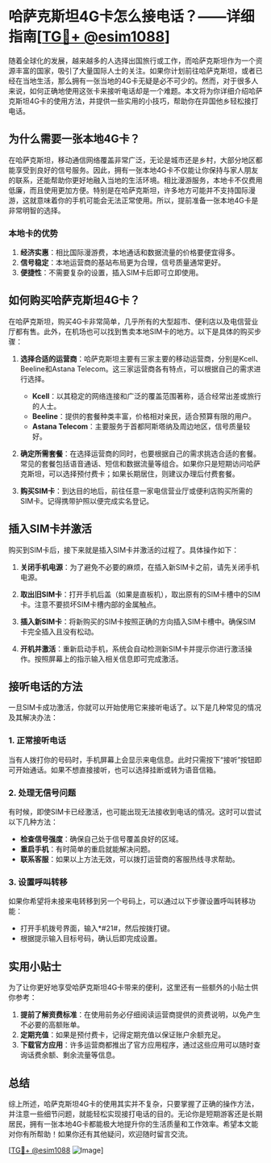 # 哈萨克斯坦4G卡怎么接电话？——详细指南[[TG💪+ @esim1088](https://t.me/s/esim1088)]

随着全球化的发展，越来越多的人选择出国旅行或工作，而哈萨克斯坦作为一个资源丰富的国家，吸引了大量国际人士的关注。如果你计划前往哈萨克斯坦，或者已经在当地生活，那么拥有一张当地的4G卡无疑是必不可少的。然而，对于很多人来说，如何正确地使用这张卡来接听电话却是一个难题。本文将为你详细介绍哈萨克斯坦4G卡的使用方法，并提供一些实用的小技巧，帮助你在异国他乡轻松接打电话。

## 为什么需要一张本地4G卡？

在哈萨克斯坦，移动通信网络覆盖非常广泛，无论是城市还是乡村，大部分地区都能享受到良好的信号服务。因此，拥有一张本地4G卡不仅能让你保持与家人朋友的联系，还能帮助你更好地融入当地的生活环境。相比漫游服务，本地卡不仅费用低廉，而且使用更加方便。特别是在哈萨克斯坦，许多地方可能并不支持国际漫游，这就意味着你的手机可能会无法正常使用。所以，提前准备一张本地4G卡是非常明智的选择。

### 本地卡的优势

1. **经济实惠**：相比国际漫游费，本地通话和数据流量的价格要便宜得多。
2. **信号稳定**：本地运营商的基站布局更为合理，信号质量通常更好。
3. **便捷性**：不需要复杂的设置，插入SIM卡后即可立即使用。

## 如何购买哈萨克斯坦4G卡？

在哈萨克斯坦，购买4G卡非常简单，几乎所有的大型超市、便利店以及电信营业厅都有售。此外，在机场也可以找到售卖本地SIM卡的地方。以下是具体的购买步骤：

1. **选择合适的运营商**：哈萨克斯坦主要有三家主要的移动运营商，分别是Kcell、Beeline和Astana Telecom。这三家运营商各有特点，可以根据自己的需求进行选择。
   - **Kcell**：以其稳定的网络连接和广泛的覆盖范围著称，适合经常出差或旅行的人士。
   - **Beeline**：提供的套餐种类丰富，价格相对亲民，适合预算有限的用户。
   - **Astana Telecom**：主要服务于首都阿斯塔纳及周边地区，信号质量较好。

2. **确定所需套餐**：在选择运营商的同时，也要根据自己的需求挑选合适的套餐。常见的套餐包括语音通话、短信和数据流量等组合。如果你只是短期访问哈萨克斯坦，可以选择预付费卡；如果长期居住，则建议办理后付费套餐。

3. **购买SIM卡**：到达目的地后，前往任意一家电信营业厅或便利店购买所需的SIM卡。记得携带护照以便完成实名登记。

## 插入SIM卡并激活

购买到SIM卡后，接下来就是插入SIM卡并激活的过程了。具体操作如下：

1. **关闭手机电源**：为了避免不必要的麻烦，在插入新SIM卡之前，请先关闭手机电源。
   
2. **取出旧SIM卡**：打开手机后盖（如果是直板机），取出原有的SIM卡槽中的SIM卡。注意不要损坏SIM卡槽内部的金属触点。

3. **插入新SIM卡**：将新购买的SIM卡按照正确的方向插入SIM卡槽中。确保SIM卡完全插入且没有松动。

4. **开机并激活**：重新启动手机，系统会自动检测新SIM卡并提示你进行激活操作。按照屏幕上的指示输入相关信息即可完成激活。

## 接听电话的方法

一旦SIM卡成功激活，你就可以开始使用它来接听电话了。以下是几种常见的情况及其解决办法：

### 1. 正常接听电话

当有人拨打你的号码时，手机屏幕上会显示来电信息。此时只需按下“接听”按钮即可开始通话。如果不想直接接听，也可以选择挂断或转为语音信箱。

### 2. 处理无信号问题

有时候，即使SIM卡已经激活，也可能出现无法接收到电话的情况。这时可以尝试以下几种方法：
- **检查信号强度**：确保自己处于信号覆盖良好的区域。
- **重启手机**：有时简单的重启就能解决问题。
- **联系客服**：如果以上方法无效，可以拨打运营商的客服热线寻求帮助。

### 3. 设置呼叫转移

如果你希望将未接来电转移到另一个号码上，可以通过以下步骤设置呼叫转移功能：
- 打开手机拨号界面，输入*#21#，然后按拨打键。
- 根据提示输入目标号码，确认后即完成设置。

## 实用小贴士

为了让你更好地享受哈萨克斯坦4G卡带来的便利，这里还有一些额外的小贴士供你参考：

1. **提前了解资费标准**：在使用前务必仔细阅读运营商提供的资费说明，以免产生不必要的高额账单。
2. **定期充值**：如果是预付费卡，记得定期充值以保证账户余额充足。
3. **下载官方应用**：许多运营商都推出了官方应用程序，通过这些应用可以随时查询话费余额、剩余流量等信息。

## 总结

综上所述，哈萨克斯坦4G卡的使用其实并不复杂，只要掌握了正确的操作方法，并注意一些细节问题，就能轻松实现接打电话的目的。无论你是短期游客还是长期居民，拥有一张本地4G卡都能极大地提升你的生活质量和工作效率。希望本文能对你有所帮助！如果你还有其他疑问，欢迎随时留言交流。

[[TG💪+ @esim1088](https://t.me/s/esim1088) ![Image](https://i.postimg.cc/4NQfJmqS/Snipaste-2025-05-13-00-14-12.png)]